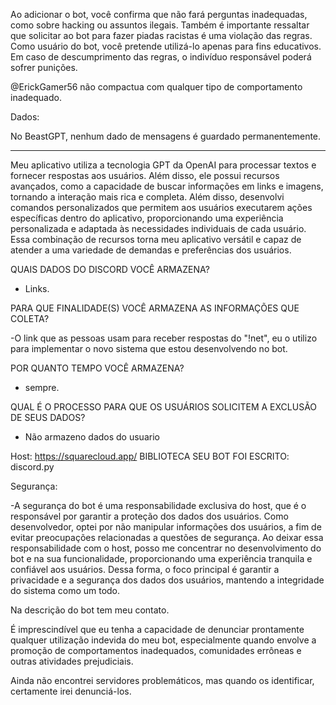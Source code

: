 Ao adicionar o bot, você confirma que não fará perguntas inadequadas, como sobre hacking ou assuntos ilegais.
Também é importante ressaltar que solicitar ao bot para fazer piadas racistas é uma violação das regras.
Como usuário do bot, você pretende utilizá-lo apenas para fins educativos. Em caso de descumprimento das regras,
o indivíduo responsável poderá sofrer punições.

@ErickGamer56 não compactua com qualquer tipo de comportamento inadequado.

Dados:

No BeastGPT, nenhum dado de mensagens é guardado permanentemente.
_________________________________________________________________________________

Meu aplicativo utiliza a tecnologia GPT da OpenAI para processar textos e fornecer respostas aos usuários. Além disso, ele possui recursos avançados, como a capacidade de buscar informações em links e imagens, tornando a interação mais rica e completa. Além disso, desenvolvi comandos personalizados que permitem aos usuários executarem ações específicas dentro do aplicativo, proporcionando uma experiência personalizada e adaptada às necessidades individuais de cada usuário. Essa combinação de recursos torna meu aplicativo versátil e capaz de atender a uma variedade de demandas e preferências dos usuários.

QUAIS DADOS DO DISCORD VOCÊ ARMAZENA?

- Links.

PARA QUE FINALIDADE(S) VOCÊ ARMAZENA AS INFORMAÇÕES QUE COLETA?

-O link que as pessoas usam para receber respostas do "!net", eu o utilizo para implementar o novo sistema que estou desenvolvendo no bot.

POR QUANTO TEMPO VOCÊ ARMAZENA?

- sempre.

QUAL É O PROCESSO PARA QUE OS USUÁRIOS SOLICITEM A EXCLUSÃO DE SEUS DADOS?

- Não armazeno dados do usuario

Host: https://squarecloud.app/
BIBLIOTECA SEU BOT FOI ESCRITO: discord.py

Segurança:

-A segurança do bot é uma responsabilidade exclusiva do host, que é o responsável por garantir a proteção dos dados dos usuários. Como desenvolvedor, optei por não manipular informações dos usuários, a fim de evitar preocupações relacionadas a questões de segurança. Ao deixar essa responsabilidade com o host, posso me concentrar no desenvolvimento do bot e na sua funcionalidade, proporcionando uma experiência tranquila e confiável aos usuários. Dessa forma, o foco principal é garantir a privacidade e a segurança dos dados dos usuários, mantendo a integridade do sistema como um todo.

Na descrição do bot tem meu contato.

É imprescindível que eu tenha a capacidade de denunciar prontamente qualquer utilização indevida do meu bot, especialmente quando envolve a promoção de comportamentos inadequados, comunidades errôneas e outras atividades prejudiciais.

Ainda não encontrei servidores problemáticos, mas quando os identificar, certamente irei denunciá-los.




